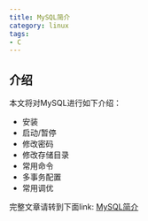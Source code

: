 ```yaml
---
title: MySQL简介
category: linux
tags:
- C
---
```


## 介绍

本文将对MySQL进行如下介绍：
* 安装
* 启动/暂停
* 修改密码
* 修改存储目录
* 常用命令
* 多事务配置
* 常用调优

<!--more-->

完整文章请转到下面link:
[MySQL简介](https://pan.baidu.com/s/1dFKe4X7)
